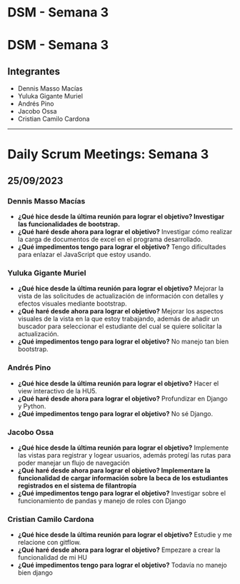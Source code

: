 # DSM - Semana 3

# DSM - Semana 3

## Integrantes

- Dennis Masso Macías
- Yuluka Gigante Muriel
- Andrés Pino
- Jacobo Ossa
- Cristian Camilo Cardona

---

# Daily Scrum Meetings: Semana 3

## 25/09/2023

### Dennis Masso Macías

- **¿Qué hice desde la última reunión para lograr el objetivo? Investigar las funcionalidades de bootstrap.**
- **¿Qué haré desde ahora para lograr el objetivo?** Investigar cómo realizar la carga de documentos de excel en el programa desarrollado.
- **¿Qué impedimentos tengo para lograr el objetivo?** Tengo dificultades para enlazar el JavaScript que estoy usando.

### Yuluka Gigante Muriel

- **¿Qué hice desde la última reunión para lograr el objetivo?**  Mejorar la vista de las solicitudes de actualización de información con detalles y efectos visuales mediante bootstrap.
- **¿Qué haré desde ahora para lograr el objetivo?** Mejorar los aspectos visuales de la vista en la que estoy trabajando, además de añadir un buscador para seleccionar el estudiante del cual se quiere solicitar la actualización.
- **¿Qué impedimentos tengo para lograr el objetivo?** No manejo tan bien bootstrap.

### Andrés Pino

- **¿Qué hice desde la última reunión para lograr el objetivo?**  Hacer el view interactivo de la HU5.
- **¿Qué haré desde ahora para lograr el objetivo?** Profundizar en Django y Python.
- **¿Qué impedimentos tengo para lograr el objetivo?** No sé Django.

### Jacobo Ossa

- **¿Qué hice desde la última reunión para lograr el objetivo?** Implemente las vistas para registrar y logear usuarios, además protegí las rutas para poder manejar un flujo de navegación
- **¿Qué haré desde ahora para lograr el objetivo? Implementare la funcionalidad de cargar información sobre la beca de los estudiantes registrados en el sistema de filantropía**
- **¿Qué impedimentos tengo para lograr el objetivo?** Investigar sobre el funcionamiento de pandas y manejo de roles con Django

### Cristian Camilo Cardona

- **¿Qué hice desde la última reunión para lograr el objetivo?** Estudie y me relacione con gitflow.
- **¿Qué haré desde ahora para lograr el objetivo?** Empezare a crear la funcionalidad de mi HU
- **¿Qué impedimentos tengo para lograr el objetivo?** Todavía no manejo bien django